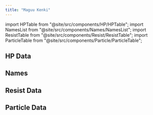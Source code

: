 ```yaml
---
title: "Maguu Kenki"
---
```


import HPTable from "@site/src/components/HP/HPTable";
import NamesList from "@site/src/components/Names/NamesList";
import ResistTable from "@site/src/components/Resist/ResistTable";
import ParticleTable from "@site/src/components/Particle/ParticleTable";

## HP Data

<HPTable item_key="maguukenki" data_src="enemy" />

## Names

<NamesList item_key="maguukenki" data_src="enemy" />

## Resist Data

<ResistTable item_key="maguukenki" data_src="enemy" />

## Particle Data

<ParticleTable item_key="maguukenki" data_src="enemy" />